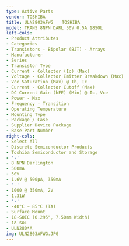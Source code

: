 ```yaml
---
type: Active Parts
vendor: TOSHIBA
title: ULN2803AFWG　　TOSHIBA
model: TRANS 8NPN DARL 50V 0.5A 18SOL
left-cols:
- Product Attributes
- Categories
- Transistors - Bipolar (BJT) - Arrays
- Manufacturer
- Series
- Transistor Type
- Current - Collector (Ic) (Max)
- Voltage - Collector Emitter Breakdown (Max)
- Vce Saturation (Max) @ Ib, Ic
- Current - Collector Cutoff (Max)
- DC Current Gain (hFE) (Min) @ Ic, Vce
- Power - Max
- Frequency - Transition
- Operating Temperature
- Mounting Type
- Package / Case
- Supplier Device Package
- Base Part Number
right-cols:
- Select All
- Discrete Semiconductor Products
- Toshiba Semiconductor and Storage
- '-'
- 8 NPN Darlington
- 500mA
- 50V
- 1.6V @ 500µA, 350mA
- '-'
- 1000 @ 350mA, 2V
- 1.31W
- '-'
- -40°C ~ 85°C (TA)
- Surface Mount
- 18-SOIC (0.295", 7.50mm Width)
- 18-SOL
- ULN280*A
img: ULN2803AFWG.JPG
---
```

